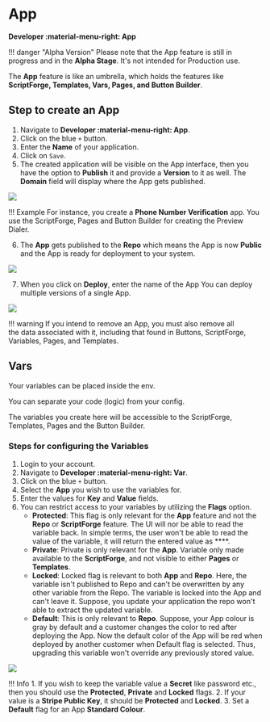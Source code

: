 # App

**Developer :material-menu-right: App**

!!! danger "Alpha Version"
    Please note that the App feature is still in progress and in the **Alpha Stage**. It's not intended for Production use.

The **App** feature is like an umbrella, which holds the features like **ScriptForge, Templates, Vars, Pages, and Button Builder**.

## Step to create an App

1. Navigate to **Developer :material-menu-right: App**.
2. Click on the blue `+` button.
3. Enter the **Name** of your application.
4. Click on `Save`.
5. The created application will be visible on the App interface, then you have the option to **Publish** it and provide a **Version** to it as well. The **Domain** field will display where the App gets published.

<img src= "/developers/img/app.png">

!!! Example
    For instance, you create a **Phone Number Verification** app.
    You use the ScriptForge, Pages and Button Builder for creating the Preview Dialer.

6. The **App** gets published to the **Repo** which means the App is now **Public** and the App is ready for deployment to your system.

<img src= "/developers/img/app1.png">

7. When you click on **Deploy**, enter the name of the App You can deploy multiple versions of a single App.

<img src= "/developers/img/app2.png">


!!! warning
    If you intend to remove an App, you must also remove all the data associated with it, including that found in Buttons, ScriptForge, Variables, Pages, and Templates.

## Vars

Your variables can be placed inside the env.

You can separate your code (logic) from your config.

The variables you create here will be accessible to the ScriptForge, Templates, Pages and the Button Builder.

### Steps for configuring the Variables

1. Login to your account.
2. Navigate to **Developer :material-menu-right: Var**.
3. Click on the blue `+` button.
4. Select the **App** you wish to use the variables for.
5. Enter the values for **Key** and **Value** fields.
6. You can restrict access to your variables by utilizing the **Flags** option.
    + **Protected**: This flag is only relevant for the **App** feature and not the **Repo** or **ScriptForge** feature. The UI will nor be able to read the variable back. In simple terms, the user won't be able to read the value of the variable, it will return the entered value as ****.
    + **Private**: Private is only relevant for the **App**. Variable only made available to the **ScriptForge**, and not visible to either **Pages** or **Templates**.
    + **Locked**: Locked flag is relevant to both **App** and **Repo**. Here, the variable isn't published to Repo and can't be overwritten by any other variable from the Repo. The variable is locked into the App and can't leave it. Suppose, you update your application the repo won't able to extract the updated variable.
    + **Default**: This is only relevant to **Repo**. Suppose, your App colour is gray by default and a customer changes the color to red after deploying the App. Now the default color of the App will be red when deployed by another customer when Default flag is selected. Thus, upgrading this variable won't override any previously stored value.

<img src= "/developers/img/app3.png">

!!! Info
    1. If you wish to keep the variable value a **Secret** like password etc., then you should use the **Protected**, **Private** and **Locked** flags.
    2. If your value is a **Stripe Public Key**, it should be **Protected** and **Locked**.
    3. Set a **Default** flag for an App **Standard Colour**.
